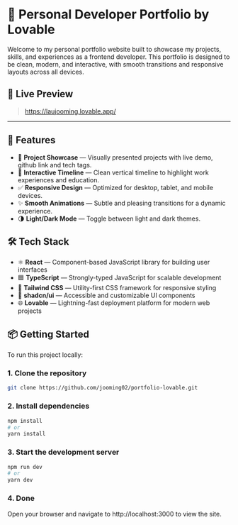 # 💼 Personal Developer Portfolio by Lovable

Welcome to my personal portfolio website built to showcase my projects, skills, and experiences as a frontend developer. This portfolio is designed to be clean, modern, and interactive, with smooth transitions and responsive layouts across all devices.

## 🚀 Live Preview

> https://laujooming.lovable.app/

---

## 🚀 Features

- 🧩 **Project Showcase** — Visually presented projects with live demo, github link and tech tags.
- 🎯 **Interactive Timeline** — Clean vertical timeline to highlight work experiences and education.
- ✅ **Responsive Design** — Optimized for desktop, tablet, and mobile devices.
- ✨ **Smooth Animations** — Subtle and pleasing transitions for a dynamic experience.
- 🌗 **Light/Dark Mode** — Toggle between light and dark themes.

## 🛠 Tech Stack

- ⚛️ **React** — Component-based JavaScript library for building user interfaces
- 🟦 **TypeScript** — Strongly-typed JavaScript for scalable development
- 🎨 **Tailwind CSS** — Utility-first CSS framework for responsive styling
- 🧱 **shadcn/ui** — Accessible and customizable UI components
- 🌐 **Lovable** — Lightning-fast deployment platform for modern web projects

## 📦 Getting Started

To run this project locally:

### 1. Clone the repository

```bash
git clone https://github.com/jooming02/portfolio-lovable.git
```

### 2. Install dependencies

```bash
npm install
# or
yarn install
```

### 3. Start the development server

```bash
npm run dev
# or
yarn dev
```

### 4. Done
Open your browser and navigate to http://localhost:3000 to view the site.